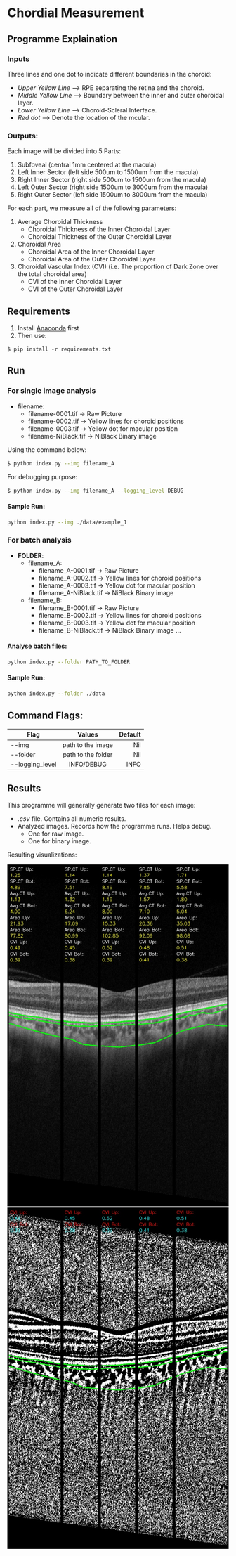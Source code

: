 # Chordial Measurement

## Programme Explaination
### Inputs
Three lines and one dot to indicate different boundaries in the choroid:
- *Upper Yellow Line* --> RPE separating the retina and the choroid.
- *Middle Yellow Line* --> Boundary between the inner and outer choroidal layer.
- *Lower Yellow Line* --> Choroid-Scleral Interface.
- *Red dot* --> Denote the location of the mcular.

### Outputs:
Each image will be divided into 5 Parts:
1. Subfoveal (central 1mm centered at the macula)
2. Left Inner Sector (left side 500um to 1500um from the macula) 
2. Right Inner Sector (right side 500um to 1500um from the macula) 
3. Left Outer Sector (right side 1500um to 3000um from the macula)
3. Right Outer Sector (left side 1500um to 3000um from the macula)

For each part, we measure all of the following parameters:

1. Average Choroidal Thickness
    - Choroidal Thickness of the Inner Choroidal Layer
    - Choroidal Thickness of the Outer Choroidal Layer 
2. Choroidal Area 
    - Choroidal Area of the Inner Choroidal Layer
    - Choroidal Area of the Outer Choroidal Layer
3. Choroidal Vascular Index (CVI) (i.e. The proportion of Dark Zone over the total choroidal area)
    - CVI of the Inner Choroidal Layer
    - CVI of the Outer Choroidal Layer

## Requirements
1. Install [Anaconda](https://www.anaconda.com/distribution/) first
2. Then use:
```
$ pip install -r requirements.txt
```

## Run

### For single image analysis
- filename:
    - filename-0001.tif    -> Raw Picture
    - filename-0002.tif    -> Yellow lines for choroid positions
    - filename-0003.tif    -> Yellow dot for macular position
    - filename-NiBlack.tif -> NiBlack Binary image

Using the command below:
```bash
$ python index.py --img filename_A
```
For debugging purpose:
```bash
$ python index.py --img filename_A --logging_level DEBUG
```

#### Sample Run:
```bash
python index.py --img ./data/example_1
```
### For batch analysis
- **FOLDER**:
    - filename_A:
        - filename_A-0001.tif    -> Raw Picture
        - filename_A-0002.tif    -> Yellow lines for choroid positions
        - filename_A-0003.tif    -> Yellow dot for macular position
        - filename_A-NiBlack.tif -> NiBlack Binary image
    - filename_B:
        - filename_B-0001.tif    -> Raw Picture
        - filename_B-0002.tif    -> Yellow lines for choroid positions
        - filename_B-0003.tif    -> Yellow dot for macular position
        - filename_B-NiBlack.tif -> NiBlack Binary image
    ...

#### Analyse batch files:
```bash
python index.py --folder PATH_TO_FOLDER
```
#### Sample Run:
```bash
python index.py --folder ./data
```

## Command Flags:
| Flag            | Values             | Default  |
| --------------- |:------------------:| -----:|
| --img           | path to the image  | Nil |
| --folder        | path to the folder | Nil |
| --logging_level | INFO/DEBUG         | INFO |


## Results
This programme will generally generate two files for each image:
- *.csv* file. Contains all numeric results.
- Analyzed images. Records how the programme runs. Helps debug.
    - One for raw image.
    - One for binary image.

Resulting visualizations:

<p float="middle">
    <img src="./data/example_2/example_2_results_raw.jpg">
    <img src="./data/example_2/example_2_results_bin.jpg">
</p>